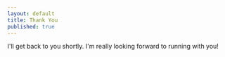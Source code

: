 ```yaml
---
layout: default
title: Thank You
published: true
---
```



I'll get back to you shortly. I'm really looking forward to running with you!

